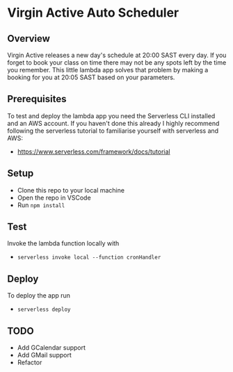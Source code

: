 # Virgin Active Auto Scheduler

## Overview

Virgin Active releases a new day's schedule at 20:00 SAST every day. If you forget to book your class on time there may not be any spots left by the time you remember. This little lambda app solves that problem by making a booking for you at 20:05 SAST based on your parameters.

## Prerequisites

To test and deploy the lambda app you need the Serverless CLI installed and an AWS account. If you haven't done this already I highly recommend following the serverless tutorial to familiarise yourself with serverless and AWS:

- https://www.serverless.com/framework/docs/tutorial

## Setup

- Clone this repo to your local machine
- Open the repo in VSCode
- Run `npm install`

## Test

Invoke the lambda function locally with

- `serverless invoke local --function cronHandler `

## Deploy

To deploy the app run

- `serverless deploy`

## TODO

- Add GCalendar support
- Add GMail support
- Refactor
